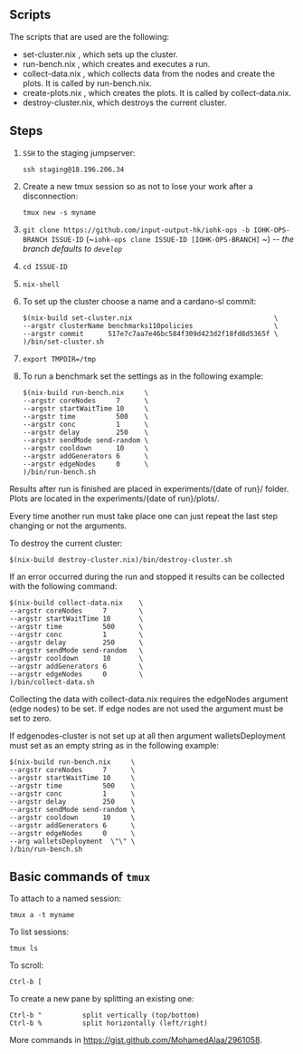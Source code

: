 ## Scripts

The scripts that are used are the following:

  * set-cluster.nix    , which sets up the cluster.
  * run-bench.nix      , which creates and executes a run.
  * collect-data.nix   , which collects data from the nodes
                         and create the plots. It is called
                         by run-bench.nix.
  * create-plots.nix   , which creates the plots. It is 
                         called by collect-data.nix.
  * destroy-cluster.nix, which destroys the current cluster.


## Steps

1. `SSH` to the staging jumpserver: 
   ```
   ssh staging@18.196.206.34
   ```

1. Create a new tmux session so as not to lose your work after a disconnection:
   ```
   tmux new -s myname
   ```

1. `git clone https://github.com/input-output-hk/iohk-ops -b IOHK-OPS-BRANCH ISSUE-ID` (~`iohk-ops clone ISSUE-ID [IOHK-OPS-BRANCH]` ~) -- _the branch defaults to `develop`_

1. `cd ISSUE-ID`

1. `nix-shell`

1. To set up the cluster choose a name and a cardano-sl commit:
    ```
    $(nix-build set-cluster.nix                                   \
    --argstr clusterName benchmarks110policies                    \
    --argstr commit      517e7c7aa7e46bc584f309d423d2f18fd8d5365f \
    )/bin/set-cluster.sh
    ```

1. `export TMPDIR=/tmp`

1. To run a benchmark set the settings as in the following example:
    ```
    $(nix-build run-bench.nix     \
    --argstr coreNodes     7      \
    --argstr startWaitTime 10     \
    --argstr time          500    \
    --argstr conc          1      \
    --argstr delay         250    \
    --argstr sendMode send-random \
    --argstr cooldown      10     \
    --argstr addGenerators 6      \
    --argstr edgeNodes     0      \
    )/bin/run-bench.sh
    ```

Results after run is finished are placed in 
experiments/{date of run}/ folder. Plots are located in the
experiments/{date of run}/plots/.

Every time another run must take place one can just
repeat the last step changing or not the arguments.

To destroy the current cluster:

  `$(nix-build destroy-cluster.nix)/bin/destroy-cluster.sh`

If an error occurred during the run and stopped it results
can be collected with the following command:

  ```
  $(nix-build collect-data.nix    \
  --argstr coreNodes     7        \
  --argstr startWaitTime 10       \
  --argstr time          500      \
  --argstr conc          1        \
  --argstr delay         250      \
  --argstr sendMode send-random   \
  --argstr cooldown      10       \
  --argstr addGenerators 6        \
  --argstr edgeNodes     0        \
  )/bin/collect-data.sh
  ```

Collecting the data with collect-data.nix requires the
edgeNodes argument (edge nodes) to be set. If edge nodes 
are not used the argument must be set to zero.

If edgenodes-cluster is not set up at all then argument
walletsDeployment must set as an empty string as in the
following example:

  ```
  $(nix-build run-bench.nix     \
  --argstr coreNodes     7      \
  --argstr startWaitTime 10     \
  --argstr time          500    \
  --argstr conc          1      \
  --argstr delay         250    \
  --argstr sendMode send-random \
  --argstr cooldown      10     \
  --argstr addGenerators 6      \
  --argstr edgeNodes     0      \
  --arg walletsDeployment  \"\" \
  )/bin/run-bench.sh
  ```

## Basic commands of `tmux`

To attach to a named session:
  ```
  tmux a -t myname
  ```

To list sessions:
  ```
  tmux ls
  ```

To scroll:
  ```
  Ctrl-b [
  ```

To create a new pane by splitting an existing one:
  ```
  Ctrl-b "          split vertically (top/bottom)
  Ctrl-b %          split horizontally (left/right)
  ```

More commands in https://gist.github.com/MohamedAlaa/2961058.
